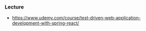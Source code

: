 ### Lecture
- https://www.udemy.com/course/test-driven-web-application-development-with-spring-react/